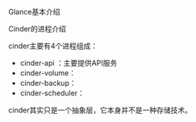 Glance基本介绍

Cinder的进程介绍

cinder主要有4个进程组成：

* cinder-api ：主要提供API服务
* cinder-volume：
* cinder-backup：
* cinder-scheduler：

cinder其实只是一个抽象层，它本身并不是一种存储技术。

